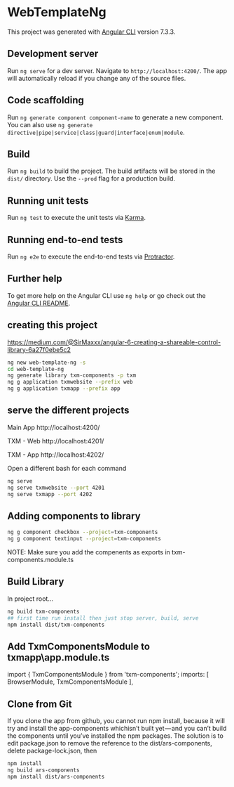 # WebTemplateNg

This project was generated with [Angular CLI](https://github.com/angular/angular-cli) version 7.3.3.

## Development server

Run `ng serve` for a dev server. Navigate to `http://localhost:4200/`. The app will automatically reload if you change any of the source files.

## Code scaffolding

Run `ng generate component component-name` to generate a new component. You can also use `ng generate directive|pipe|service|class|guard|interface|enum|module`.

## Build

Run `ng build` to build the project. The build artifacts will be stored in the `dist/` directory. Use the `--prod` flag for a production build.

## Running unit tests

Run `ng test` to execute the unit tests via [Karma](https://karma-runner.github.io).

## Running end-to-end tests

Run `ng e2e` to execute the end-to-end tests via [Protractor](http://www.protractortest.org/).

## Further help

To get more help on the Angular CLI use `ng help` or go check out the [Angular CLI README](https://github.com/angular/angular-cli/blob/master/README.md).

## creating this project

https://medium.com/@SirMaxxx/angular-6-creating-a-shareable-control-library-6a27f0ebe5c2

```bash
ng new web-template-ng -s
cd web-template-ng
ng generate library txm-components -p txm
ng g application txmwebsite --prefix web
ng g application txmapp --prefix app
```
## serve the different projects

Main App
http://localhost:4200/

TXM - Web
http://localhost:4201/

TXM - App
http://localhost:4202/

Open a different bash for each command
```bash
ng serve
ng serve txmwebsite --port 4201
ng serve txmapp --port 4202
```
## Adding components to library

```bash
ng g component checkbox --project=txm-components
ng g component textinput --project=txm-components
```

NOTE: Make sure you add the compenents as exports in txm-components.module.ts

## Build Library

In project root...
```bash
ng build txm-components
## first time run install then just stop server, build, serve
npm install dist/txm-components
```
## Add TxmComponentsModule to txmapp\app.module.ts
import { TxmComponentsModule } from 'txm-components';
  imports: [
    BrowserModule,
    TxmComponentsModule
  ],


## Clone from Git

If you clone the app from github, you cannot run npm install, because it will try and install the app-components whichisn’t built yet — and you can’t build the components until you’ve installed the npm packages.
The solution is to edit package.json to remove the reference to the dist/ars-components, delete package-lock.json, then

```bash
npm install
ng build ars-components
npm install dist/ars-components
```

